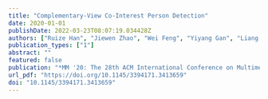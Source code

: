 ```yaml
---
title: "Complementary-View Co-Interest Person Detection"
date: 2020-01-01
publishDate: 2022-03-23T08:07:19.034428Z
authors: ["Ruize Han", "Jiewen Zhao", "Wei Feng", "Yiyang Gan", "Liang Wan", "Song Wang"]
publication_types: ["1"]
abstract: ""
featured: false
publication: "*MM '20: The 28th ACM International Conference on Multimedia, Virtual Event / Seattle, WA, USA, October 12-16, 2020*"
url_pdf: "https://doi.org/10.1145/3394171.3413659"
doi: "10.1145/3394171.3413659"
---
```


